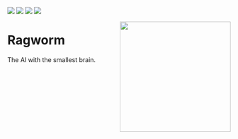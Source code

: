 <img src="https://img.shields.io/badge/tests-passing-green"> <img
src="https://img.shields.io/badge/python-3.11-yellow"> <img
src="https://img.shields.io/badge/purpose-se--ai-blueviolet"> <img
src="https://img.shields.io/badge/platform-osx,linux-pink">

<img align=right width=250 src="https://i.dailymail.co.uk/1s/2018/10/30/19/5587860-0-image-a-24_1540928940145.jpg">

# Ragworm

The AI with the smallest brain.

